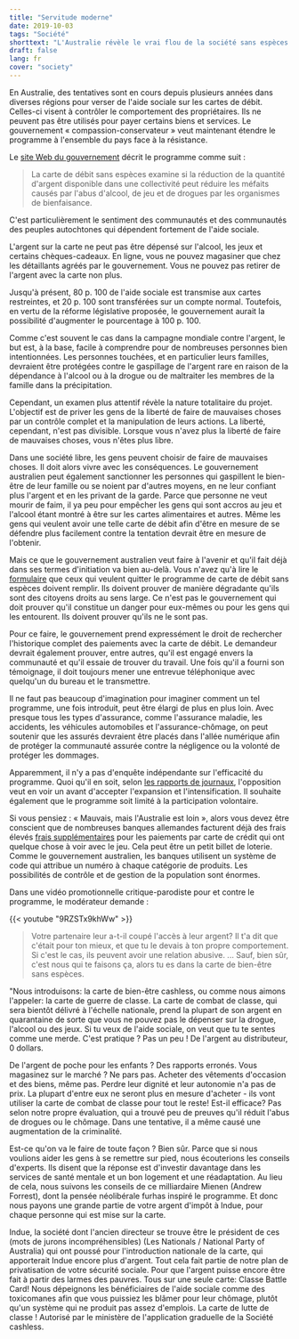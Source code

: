 ```yaml
---
title: "Servitude moderne"
date: 2019-10-03
tags: "Société"
shorttext: "L'Australie révèle le vrai flou de la société sans espèces et mène les bénéficiaires de l'aide sociale sur l'allée numérique."
draft: false
lang: fr
cover: "society"
---
```


En Australie, des tentatives sont en cours depuis plusieurs années dans diverses régions pour verser de l'aide sociale sur les cartes de débit. Celles-ci visent à contrôler le comportement des propriétaires. Ils ne peuvent pas être utilisés pour payer certains biens et services. Le gouvernement « compassion-conservateur » veut maintenant étendre le programme à l'ensemble du pays face à la résistance.

Le [site Web du gouvernement](https://www.dss.gov.au/families-and-children/programmes-services/welfare-conditionality/cashless-debit-card-overview "Cashless Debit Card") décrit le programme comme suit :

> La carte de débit sans espèces examine si la réduction de la quantité d'argent disponible dans une collectivité peut réduire les méfaits causés par l'abus d'alcool, de jeu et de drogues par les organismes de bienfaisance.

C'est particulièrement le sentiment des communautés et des communautés des peuples autochtones qui dépendent fortement de l'aide sociale.

L'argent sur la carte ne peut pas être dépensé sur l'alcool, les jeux et certains chèques-cadeaux. En ligne, vous ne pouvez magasiner que chez les détaillants agréés par le gouvernement. Vous ne pouvez pas retirer de l'argent avec la carte non plus.

Jusqu'à présent, 80 p. 100 de l'aide sociale est transmise aux cartes restreintes, et 20 p. 100 sont transférées sur un compte normal. Toutefois, en vertu de la réforme législative proposée, le gouvernement aurait la possibilité d'augmenter le pourcentage à 100 p. 100.

Comme c'est souvent le cas dans la campagne mondiale contre l'argent, le but est, à la base, facile à comprendre pour de nombreuses personnes bien intentionnées. Les personnes touchées, et en particulier leurs familles, devraient être protégées contre le gaspillage de l'argent rare en raison de la dépendance à l'alcool ou à la drogue ou de maltraiter les membres de la famille dans la précipitation.

Cependant, un examen plus attentif révèle la nature totalitaire du projet. L'objectif est de priver les gens de la liberté de faire de mauvaises choses par un contrôle complet et la manipulation de leurs actions. La liberté, cependant, n'est pas divisible. Lorsque vous n'avez plus la liberté de faire de mauvaises choses, vous n'êtes plus libre.

Dans une société libre, les gens peuvent choisir de faire de mauvaises choses. Il doit alors vivre avec les conséquences. Le gouvernement australien peut également sanctionner les personnes qui gaspillent le bien-être de leur famille ou se noient par d'autres moyens, en ne leur confiant plus l'argent et en les privant de la garde. Parce que personne ne veut mourir de faim, il ya peu pour empêcher les gens qui sont accros au jeu et l'alcool étant montré à être sur les cartes alimentaires et autres. Même les gens qui veulent avoir une telle carte de débit afin d'être en mesure de se défendre plus facilement contre la tentation devrait être en mesure de l'obtenir.

Mais ce que le gouvernement australien veut faire à l'avenir et qu'il fait déjà dans ses termes d'initiation va bien au-delà. Vous n'avez qu'à lire le [formulaire](/static/downloads/exit-application-form.pdf "Cashless Debit Card Exit Application") que ceux qui veulent quitter le programme de carte de débit sans espèces doivent remplir. Ils doivent prouver de manière dégradante qu'ils sont des citoyens droits au sens large. Ce n'est pas le gouvernement qui doit prouver qu'il constitue un danger pour eux-mêmes ou pour les gens qui les entourent. Ils doivent prouver qu'ils ne le sont pas.

Pour ce faire, le gouvernement prend expressément le droit de rechercher l'historique complet des paiements avec la carte de débit. Le demandeur devrait également prouver, entre autres, qu'il est engagé envers la communauté et qu'il essaie de trouver du travail. Une fois qu'il a fourni son témoignage, il doit toujours mener une entrevue téléphonique avec quelqu'un du bureau et le transmettre.

Il ne faut pas beaucoup d'imagination pour imaginer comment un tel programme, une fois introduit, peut être élargi de plus en plus loin. Avec presque tous les types d'assurance, comme l'assurance maladie, les accidents, les véhicules automobiles et l'assurance-chômage, on peut soutenir que les assurés devraient être placés dans l'allée numérique afin de protéger la communauté assurée contre la négligence ou la volonté de protéger les dommages.

Apparemment, il n'y a pas d'enquête indépendante sur l'efficacité du programme. Quoi qu'il en soit, selon [les rapports de journaux](https://www.theguardian.com/australia-news/2019/sep/24/labor-to-oppose-cashless-welfare-card-expansion-unless-it-is-voluntary "Labor to oppose cashless welfare card expansion unless it is voluntary"), l'opposition veut en voir un avant d'accepter l'expansion et l'intensification. Il souhaite également que le programme soit limité à la participation volontaire.

Si vous pensiez : « Mauvais, mais l'Australie est loin », alors vous devez être conscient que de nombreuses banques allemandes facturent déjà des frais élevés [frais supplémentaires](https://www.faz.net/aktuell/finanzen/neue-regelung-visa-kartengebuehr-beim-gluecksspielen-15562102.html "Neue Extra-Gebühren für Kreditkarten") pour les paiements par carte de crédit qui ont quelque chose à voir avec le jeu. Cela peut être un petit billet de loterie. Comme le gouvernement australien, les banques utilisent un système de code qui attribue un numéro à chaque catégorie de produits. Les possibilités de contrôle et de gestion de la population sont énormes.

Dans une vidéo promotionnelle critique-parodiste pour et contre le programme, le modérateur demande :

{{< youtube "9RZSTx9khWw" >}}

> Votre partenaire leur a-t-il coupé l'accès à leur argent? Il t'a dit que c'était pour ton mieux, et que tu le devais à ton propre comportement. Si c'est le cas, ils peuvent avoir une relation abusive. ... Sauf, bien sûr, c'est nous qui te faisons ça, alors tu es dans la carte de bien-être sans espèces.

"Nous introduisons: la carte de bien-être cashless, ou comme nous aimons l'appeler: la carte de guerre de classe. La carte de combat de classe, qui sera bientôt délivré à l'échelle nationale, prend la plupart de son argent en quarantaine de sorte que vous ne pouvez pas le dépenser sur la drogue, l'alcool ou des jeux. Si tu veux de l'aide sociale, on veut que tu te sentes comme une merde. C'est pratique ? Pas un peu ! De l'argent au distributeur, 0 dollars.

De l'argent de poche pour les enfants ? Des rapports erronés. Vous magasinez sur le marché ? Ne pars pas. Acheter des vêtements d'occasion et des biens, même pas. Perdre leur dignité et leur autonomie n'a pas de prix. La plupart d'entre eux ne seront plus en mesure d'acheter - ils vont utiliser la carte de combat de classe pour tout le reste! Est-il efficace? Pas selon notre propre évaluation, qui a trouvé peu de preuves qu'il réduit l'abus de drogues ou le chômage. Dans une tentative, il a même causé une augmentation de la criminalité.

Est-ce qu'on va le faire de toute façon ? Bien sûr. Parce que si nous voulions aider les gens à se remettre sur pied, nous écouterions les conseils d'experts. Ils disent que la réponse est d'investir davantage dans les services de santé mentale et un bon logement et une réadaptation. Au lieu de cela, nous suivons les conseils de ce milliardaire Mienen (Andrew Forrest), dont la pensée néolibérale furhas inspiré le programme. Et donc nous payons une grande partie de votre argent d'impôt à Indue, pour chaque personne qui est mise sur la carte.

Indue, la société dont l'ancien directeur se trouve être le président de ces (mots de jurons incompréhensibles) (Les Nationals / National Party of Australia) qui ont poussé pour l'introduction nationale de la carte, qui apporterait Indue encore plus d'argent. Tout cela fait partie de notre plan de privatisation de votre sécurité sociale. Pour que l'argent puisse encore être fait à partir des larmes des pauvres. Tous sur une seule carte: Classe Battle Card! Nous dépeignons les bénéficiaires de l'aide sociale comme des toxicomanes afin que vous puissiez les blâmer pour leur chômage, plutôt qu'un système qui ne produit pas assez d'emplois. La carte de lutte de classe ! Autorisé par le ministère de l'application graduelle de la Société cashless.
